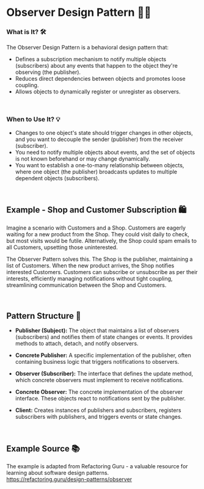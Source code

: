 # Observer Design Pattern 🕵️‍♂️

### What is It? 🛠️
The Observer Design Pattern is a behavioral design pattern that:

- Defines a subscription mechanism to notify multiple objects (subscribers) about any events that happen to the object they're observing (the publisher).
- Reduces direct dependencies between objects and promotes loose coupling.
- Allows objects to dynamically register or unregister as observers.

<br>

### When to Use It? 💡

- Changes to one object's state should trigger changes in other objects, and you want to decouple the sender (publisher) from the receiver (subscriber).
- You need to notify multiple objects about events, and the set of objects is not known beforehand or may change dynamically.
- You want to establish a one-to-many relationship between objects, where one object (the publisher) broadcasts updates to multiple dependent objects (subscribers).


<br>


## Example - Shop and Customer Subscription 🛍️

Imagine a scenario with Customers and a Shop. Customers are eagerly waiting for a new product from the Shop. They could visit daily to check, but most visits would be futile. Alternatively, the Shop could spam emails to all Customers, upsetting those uninterested. 

The Observer Pattern solves this. The Shop is the publisher, maintaining a list of Customers. When the new product arrives, the Shop notifies interested Customers. Customers can subscribe or unsubscribe as per their interests, efficiently managing notifications without tight coupling, streamlining communication between the Shop and Customers.


<br>


## Pattern Structure 🧩


- **Publisher (Subject):** The object that maintains a list of observers (subscribers) and notifies them of state changes or events. It provides methods to attach, detach, and notify observers.

- **Concrete Publisher:** A specific implementation of the publisher, often containing business logic that triggers notifications to observers.

- **Observer (Subscriber):** The interface that defines the update method, which concrete observers must implement to receive notifications.

- **Concrete Observer:** The concrete implementation of the observer interface. These objects react to notifications sent by the publisher.

- **Client:** Creates instances of publishers and subscribers, registers subscribers with publishers, and triggers events or state changes.

<br>


## Example Source 📚

The example is adapted from Refactoring Guru - a valuable resource for learning about software design patterns. <br>
https://refactoring.guru/design-patterns/observer